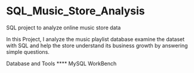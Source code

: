 # SQL_Music_Store_Analysis
SQL project to analyze online music store data

In this Project, I analyze the music playlist database examine the dataset with SQL and help the store understand its business growth by answering simple questions.

Database and Tools
**** MySQL WorkBench
